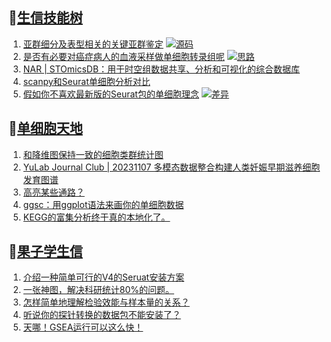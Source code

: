 ## 📝[生信技能树](https://github.com/ixxmu/mp_duty/issues?q=label%3A%E7%94%9F%E4%BF%A1%E6%8A%80%E8%83%BD%E6%A0%91+is%3Aclosed)
<!-- 1issueTable -->

1. [亚群细分及表型相关的关键亚群鉴定](https://github.com/ixxmu/mp_duty/issues/4133) [![源码](https://img.shields.io/github/labels/ixxmu/mp_duty/源码)](https://github.com/ixxmu/mp_duty/labels/源码)
2. [是否有必要对癌症病人的血液采样做单细胞转录组呢](https://github.com/ixxmu/mp_duty/issues/4132) [![思路](https://img.shields.io/github/labels/ixxmu/mp_duty/思路)](https://github.com/ixxmu/mp_duty/labels/思路)
3. [NAR | STOmicsDB：用于时空组数据共享、分析和可视化的综合数据库](https://github.com/ixxmu/mp_duty/issues/4112) 
4. [scanpy和Seurat单细胞分析对比](https://github.com/ixxmu/mp_duty/issues/4111) 
5. [假如你不喜欢最新版的Seurat包的单细胞理念](https://github.com/ixxmu/mp_duty/issues/4093) [![差异](https://img.shields.io/github/labels/ixxmu/mp_duty/差异)](https://github.com/ixxmu/mp_duty/labels/差异)
<!-- 1issueTable -->
## 📝[单细胞天地](https://github.com/ixxmu/mp_duty/issues?q=label%3A%E5%8D%95%E7%BB%86%E8%83%9E%E5%A4%A9%E5%9C%B0+is%3Aclosed)
<!-- 2issueTable -->

1. [和降维图保持一致的细胞类群统计图](https://github.com/ixxmu/mp_duty/issues/4105) 
2. [YuLab Journal Club | 20231107 多模态数据整合构建人类妊娠早期滋养细胞发育图谱](https://github.com/ixxmu/mp_duty/issues/4096) 
3. [高亮某些通路？](https://github.com/ixxmu/mp_duty/issues/4060) 
4. [ggsc：用ggplot语法来画你的单细胞数据](https://github.com/ixxmu/mp_duty/issues/4021) 
5. [KEGG的富集分析终于真的本地化了。](https://github.com/ixxmu/mp_duty/issues/4013) 
<!-- 2issueTable -->

## 📝[果子学生信](https://github.com/ixxmu/mp_duty/issues?q=label%3A%E6%9E%9C%E5%AD%90%E5%AD%A6%E7%94%9F%E4%BF%A1+is%3Aclosed)
<!-- 3issueTable -->

1. [介绍一种简单可行的V4的Seruat安装方案](https://github.com/ixxmu/mp_duty/issues/4134) 
2. [一张神图，解决科研统计80%的问题。](https://github.com/ixxmu/mp_duty/issues/4125) 
3. [怎样简单地理解检验效能与样本量的关系？](https://github.com/ixxmu/mp_duty/issues/4124) 
4. [听说你的探针转换的数据包不能安装了？](https://github.com/ixxmu/mp_duty/issues/4122) 
5. [天哪！GSEA运行可以这么快！](https://github.com/ixxmu/mp_duty/issues/3953) 
<!-- 3issueTable -->
